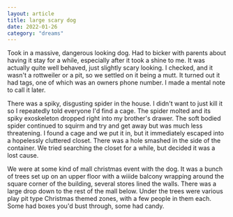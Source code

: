 ```yaml
---
layout: article
title: large scary dog
date: 2022-01-26
category: "dreams"
---
```


Took in a massive, dangerous looking dog. Had to bicker with parents about having it stay for a while, especially after it took a shine to me. It was actually quite well behaved, just slightly scary looking. I checked, and it wasn't a rottweiler or a pit, so we settled on it being a mutt. It turned out it had tags, one of which was an owners phone number. I made a mental note to call it later. 

There was a spiky, disgusting spider in the house. I didn't want to just kill it so I repeatedly told everyone I'd find a cage. The spider molted and its spiky exoskeleton dropped right into my brother's drawer. The soft bodied spider continued to squirm and try and get away but was much less threatening. I found a cage and we put it in, but it immediately escaped into a hopelessly cluttered closet. There was a hole smashed in the side of the container. 
We tried searching the closet for a while, but decided it was a lost cause.

We were at some kind of mall christmas event with the dog. It was a bunch of trees set up on an upper floor with a wiiide balcony wrapping around the square corner of the building, several stores lined the walls. There was a large drop down to the rest of the mall below. Under the trees were various play pit type Christmas themed zones, with a few people in them each. Some had boxes you'd bust through, some had candy. 